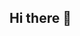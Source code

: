 ## Hi there 👋

<!--
**Navaneetha-krishnan-369/Navaneetha-krishnan-369** is a ✨ _special_ ✨ repository because its `README.md` (this file) appears on your GitHub profile.

Here are some ideas to get you started:

- 🔭 I’m currently working on ...
- 🌱 I’m currently learning ...
- 👯 I’m looking to collaborate on ...
- 🤔 I’m looking for help with ...
- 💬 Ask me about ...
- 📫 How to reach me: ...
- 😄 Pronouns: ...
- ⚡ Fun fact: ...
- [![Ashutosh's github activity graph](https://github-readme-activity-graph.vercel.app/graph?username=Navaneetha-krishnan-369&bg_color=ffffff&color=0011ff&line=00ff40&point=ff0000&area=true&hide_border=true)](https://github.com/ashutosh00710/github-readme-activity-graph)
